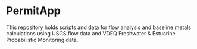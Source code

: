 # PermitApp
This repository holds scripts and data for flow analysis and baseline metals calculations using USGS flow data and VDEQ Freshwater &amp; Estuarine Probabilistic Monitoring data.
